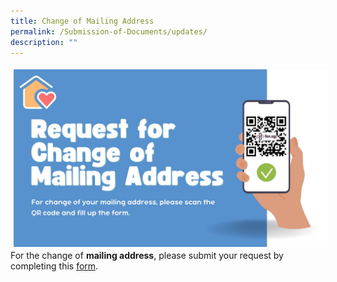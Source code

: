 ```yaml
---
title: Change of Mailing Address
permalink: /Submission-of-Documents/updates/
description: ""
---
```

<img src="images/address.jpg" style="vertical-align: middle; max-width: 100%; margin: 5px;"><br>
For the change of **mailing address**, please submit your request by completing this [form](https://for.sg/kkhcgadd "Click to open link").